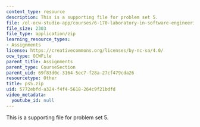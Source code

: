 ```yaml
---
content_type: resource
description: This is a supporting file for problem set 5.
file: /ol-ocw-studio-app/courses/6-170-laboratory-in-software-engineering-fall-2005/5772ebfda324f4f45618264c9f21bdfd_ps5.zip
file_size: 2303
file_type: application/zip
learning_resource_types:
- Assignments
license: https://creativecommons.org/licenses/by-nc-sa/4.0/
ocw_type: OCWFile
parent_title: Assignments
parent_type: CourseSection
parent_uid: 69f83d0c-3164-5ec7-f28a-27cf479cda26
resourcetype: Other
title: ps5.zip
uid: 5772ebfd-a324-f4f4-5618-264c9f21bdfd
video_metadata:
  youtube_id: null
---
```

This is a supporting file for problem set 5.